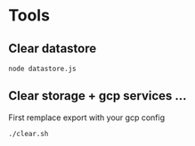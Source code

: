 # Tools
## Clear datastore

    node datastore.js

## Clear storage + gcp services ...

First remplace export with your gcp config

    ./clear.sh